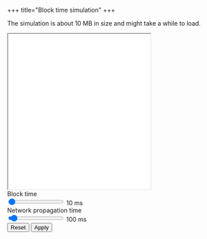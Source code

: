 +++
title="Block time simulation"
+++

The simulation is about 10 MB in size and might take a while to load.

<div>
<iframe name="game" src="/blocktime-demo/main.html?network=100&blocktime=10" width="330" height="360"></iframe>
</div>
<div>
Block time
</br>
<input type="range" min="0" max="2000" value="10" id="blocktime" name="blocktime" oninput="this.nextElementSibling.value = this.value">
<output name="blocktimeDisplay">10</output> ms
</div>
<div>
Network propagation time
</br>
<input type="range" min="0" max="2000" value="100" id="network" name="network" oninput="this.nextElementSibling.value = this.value">
<output name="networkDisplay">100</output> ms
</div>
<div>
    <button type="button" onclick="var bts=document.getElementsByName('blocktime')[0]; bts.value=10; var nds=document.getElementsByName('network')[0]; nds.value=100; btd=document.getElementsByName('blocktimeDisplay')[0]; btd.value=10; ntd=document.getElementsByName('networkDisplay')[0]; ntd.value=100; var ifr=document.getElementsByName('game')[0]; ifr.src='/blocktime-demo/main.html?network=100&blocktime=10';">Reset</button>
    <button type="button" onclick="var ifr=document.getElementsByName('game')[0]; var bts=document.getElementsByName('blocktime')[0]; var nds=document.getElementsByName('network')[0]; ifr.src='/blocktime-demo/main.html?network='+nds.value+'&blocktime='+bts.value;">Apply</button>
</div>
